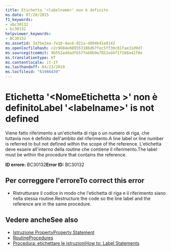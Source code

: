 ```yaml
---
title: Etichetta '<labelname>' non è definito
ms.date: 07/20/2015
f1_keywords:
- vbc30132
- bc30132
helpviewer_keywords:
- BC30132
ms.assetid: 3a7be2ea-7e10-4ac6-921a-d094b41e9142
ms.openlocfilehash: c2c9684e089553186db7fec5ff30c81fae31d9d7
ms.sourcegitcommit: 9b552addadfb57fab0b9e7852ed4f1f1b8a42f8e
ms.translationtype: HT
ms.contentlocale: it-IT
ms.lasthandoff: 04/23/2019
ms.locfileid: "61966439"
---
```

# <a name="label-labelname-is-not-defined"></a><span data-ttu-id="28633-102">Etichetta '\<NomeEtichetta >' non è definito</span><span class="sxs-lookup"><span data-stu-id="28633-102">Label '\<labelname>' is not defined</span></span>
<span data-ttu-id="28633-103">Viene fatto riferimento a un'etichetta di riga o un numero di riga, che tuttavia non è definito dell'ambito del riferimento.</span><span class="sxs-lookup"><span data-stu-id="28633-103">A line label or line number is referred to but not defined within the scope of the reference.</span></span> <span data-ttu-id="28633-104">L'etichetta deve essere all'interno della routine che contiene il riferimento.</span><span class="sxs-lookup"><span data-stu-id="28633-104">The label must be within the procedure that contains the reference.</span></span>  
  
 <span data-ttu-id="28633-105">**ID errore:** BC30132</span><span class="sxs-lookup"><span data-stu-id="28633-105">**Error ID:** BC30132</span></span>  
  
## <a name="to-correct-this-error"></a><span data-ttu-id="28633-106">Per correggere l'errore</span><span class="sxs-lookup"><span data-stu-id="28633-106">To correct this error</span></span>  
  
- <span data-ttu-id="28633-107">Ristrutturare il codice in modo che l'etichetta di riga e il riferimento siano nella stessa routine.</span><span class="sxs-lookup"><span data-stu-id="28633-107">Restructure the code so the line label and the reference are in the same procedure.</span></span>  
  
## <a name="see-also"></a><span data-ttu-id="28633-108">Vedere anche</span><span class="sxs-lookup"><span data-stu-id="28633-108">See also</span></span>

- [<span data-ttu-id="28633-109">Istruzione Property</span><span class="sxs-lookup"><span data-stu-id="28633-109">Property Statement</span></span>](../../visual-basic/language-reference/statements/property-statement.md)
- [<span data-ttu-id="28633-110">Routine</span><span class="sxs-lookup"><span data-stu-id="28633-110">Procedures</span></span>](../../visual-basic/programming-guide/language-features/procedures/index.md)
- [<span data-ttu-id="28633-111">Procedura: etichettare le istruzioni</span><span class="sxs-lookup"><span data-stu-id="28633-111">How to: Label Statements</span></span>](../../visual-basic/programming-guide/program-structure/how-to-label-statements.md)
